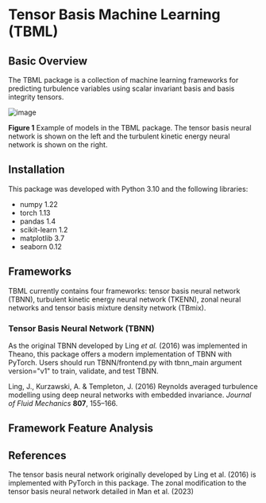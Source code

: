 # Tensor Basis Machine Learning (TBML)

## Basic Overview
The TBML package is a collection of machine learning frameworks for predicting turbulence variables using scalar invariant basis and basis integrity tensors.

![image](https://github.com/user-attachments/assets/f475e160-cfce-41b0-a813-76982b5fc425)

**Figure 1** Example of models in the TBML package. The tensor basis neural network is shown on the left and the turbulent kinetic energy neural network is shown on the right.

## Installation
This package was developed with Python 3.10 and the following libraries:
- numpy 1.22
- torch 1.13
- pandas 1.4
- scikit-learn 1.2
- matplotlib 3.7
- seaborn 0.12

## Frameworks
TBML currently contains four frameworks: tensor basis neural network (TBNN), turbulent kinetic energy neural network (TKENN), zonal neural networks and tensor basis mixture density network (TBmix).

### Tensor Basis Neural Network (TBNN)
As the original TBNN developed by Ling *et al.* (2016) was implemented in Theano, this package offers a modern implementation of TBNN with PyTorch. Users should run TBNN/frontend.py with tbnn_main argument version="v1" to train, validate, and test TBNN.

Ling, J., Kurzawski, A. & Templeton, J. (2016) Reynolds averaged turbulence modelling using deep neural networks with embedded invariance. *Journal of Fluid Mechanics* **807**, 155–166.

## Framework Feature Analysis



## References
The tensor basis neural network originally developed by Ling et al. (2016) is implemented with PyTorch in this package. The zonal modification to the tensor basis neural network detailed in Man et al. (2023) 



